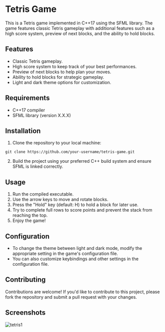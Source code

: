 # Tetris Game

This is a Tetris game implemented in C++17 using the SFML library. The game features classic Tetris gameplay with additional features such as a high score system, preview of next blocks, and the ability to hold blocks.

## Features

- Classic Tetris gameplay.
- High score system to keep track of your best performances.
- Preview of next blocks to help plan your moves.
- Ability to hold blocks for strategic gameplay.
- Light and dark theme options for customization.

## Requirements

- C++17 compiler
- SFML library (version X.X.X)

## Installation

1. Clone the repository to your local machine:

```
git clone https://github.com/your-username/tetris-game.git
```

2. Build the project using your preferred C++ build system and ensure SFML is linked correctly.

## Usage

1. Run the compiled executable.
2. Use the arrow keys to move and rotate blocks.
3. Press the "Hold" key (default: H) to hold a block for later use.
4. Try to complete full rows to score points and prevent the stack from reaching the top.
5. Enjoy the game!

## Configuration

- To change the theme between light and dark mode, modify the appropriate setting in the game's configuration file.
- You can also customize keybindings and other settings in the configuration file.

## Contributing

Contributions are welcome! If you'd like to contribute to this project, please fork the repository and submit a pull request with your changes.
  
## Screenshots

![tetris1](https://github.com/UsmanKhalil25/Tetris/assets/142806683/d6406317-849c-4e77-87ba-c63778edd3f9)


